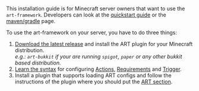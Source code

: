 This installation guide is for Minecraft server owners that want to use the `art-framework`. Developers can look at the [quickstart guide](/developer/) or the [maven/gradle](dev-setup.md) page.

To use the art-framework on your server, you have to do three things:

1. [Download the latest release](https://github.com/art-framework/art-core/releases/latest) and install the ART plugin for your Minecraft distribution.  
   *e.g.: `art-bukkit` if your are running `spigot`, `paper` or any other bukkit based distribution.*
2. [Learn the syntax](syntax.md) for configuring [Actions](actions.md), [Requirements](requirements.md) and [Trigger](trigger.md).
3. Install a plugin that supports loading ART configs and follow the instructions of the plugin where you should put the [ART section](#art-config-syntax).

